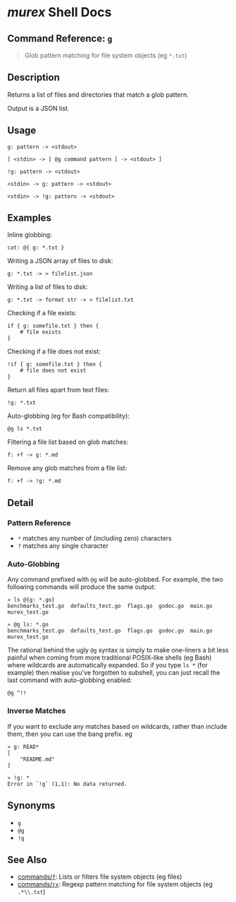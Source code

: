 # _murex_ Shell Docs

## Command Reference: `g`

> Glob pattern matching for file system objects (eg `*.txt`)

## Description

Returns a list of files and directories that match a glob pattern.

Output is a JSON list.

## Usage

    g: pattern -> <stdout>
    
    [ <stdin> -> ] @g command pattern [ -> <stdout> ]
    
    !g: pattern -> <stdout>
    
    <stdin> -> g: pattern -> <stdout>
    
    <stdin> -> !g: pattern -> <stdout>

## Examples

Inline globbing:

    cat: @{ g: *.txt }
    
Writing a JSON array of files to disk:

    g: *.txt -> > filelist.json
    
Writing a list of files to disk:

    g: *.txt -> format str -> > filelist.txt
    
Checking if a file exists:

    if { g: somefile.txt } then {
        # file exists
    }
    
Checking if a file does not exist:

    !if { g: somefile.txt } then {
        # file does not exist
    }
    
Return all files apart from text files:

    !g: *.txt
    
Auto-globbing (eg for Bash compatibility):

    @g ls *.txt
    
Filtering a file list based on glob matches:

    f: +f -> g: *.md
    
Remove any glob matches from a file list:

    f: +f -> !g: *.md

## Detail

### Pattern Reference

* `*` matches any number of (including zero) characters
* `?` matches any single character

### Auto-Globbing

Any command prefixed with `@g` will be auto-globbed. For example, the two
following commands will produce the same output:

    » ls @{g: *.go}
    benchmarks_test.go  defaults_test.go  flags.go  godoc.go  main.go  murex_test.go
    
    » @g ls: *.go
    benchmarks_test.go  defaults_test.go  flags.go  godoc.go  main.go  murex_test.go
    
The rational behind the ugly `@g` syntax is simply to make one-liners a bit
less painful when coming from more traditional POSIX-like shells (eg Bash)
where wildcards are automatically expanded. So if you type `ls *` (for example)
then realise you've forgotten to subshell, you can just recall the last command
with auto-globbing enabled:

    @g ^!!
    
### Inverse Matches

If you want to exclude any matches based on wildcards, rather than include
them, then you can use the bang prefix. eg

    » g: READ*
    [
        "README.md"
    ]
    
    » !g: *
    Error in `!g` (1,1): No data returned.

## Synonyms

* `g`
* `@g`
* `!g`


## See Also

* [commands/`f`](../commands/f.md):
  Lists or filters file system objects (eg files)
* [commands/`rx`](../commands/rx.md):
  Regexp pattern matching for file system objects (eg `.*\\.txt`)